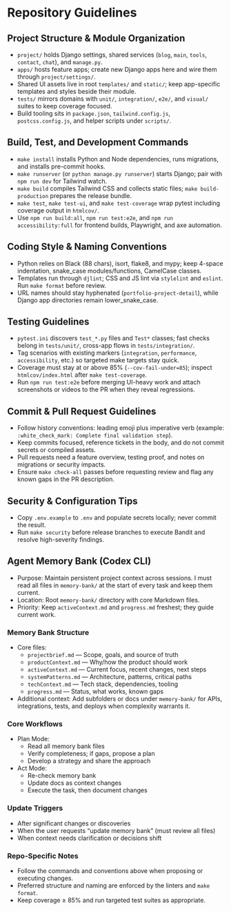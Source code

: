 # Repository Guidelines

## Project Structure & Module Organization
- `project/` holds Django settings, shared services (`blog`, `main`, `tools`, `contact`, `chat`), and `manage.py`.
- `apps/` hosts feature apps; create new Django apps here and wire them through `project/settings/`.
- Shared UI assets live in root `templates/` and `static/`; keep app-specific templates and styles beside their module.
- `tests/` mirrors domains with `unit/`, `integration/`, `e2e/`, and `visual/` suites to keep coverage focused.
- Build tooling sits in `package.json`, `tailwind.config.js`, `postcss.config.js`, and helper scripts under `scripts/`.

## Build, Test, and Development Commands
- `make install` installs Python and Node dependencies, runs migrations, and installs pre-commit hooks.
- `make runserver` (or `python manage.py runserver`) starts Django; pair with `npm run dev` for Tailwind watch.
- `make build` compiles Tailwind CSS and collects static files; `make build-production` prepares the release bundle.
- `make test`, `make test-ui`, and `make test-coverage` wrap pytest including coverage output in `htmlcov/`.
- Use `npm run build:all`, `npm run test:e2e`, and `npm run accessibility:full` for frontend builds, Playwright, and axe automation.

## Coding Style & Naming Conventions
- Python relies on Black (88 chars), isort, flake8, and mypy; keep 4-space indentation, snake_case modules/functions, CamelCase classes.
- Templates run through `djlint`; CSS and JS lint via `stylelint` and `eslint`. Run `make format` before review.
- URL names should stay hyphenated (`portfolio-project-detail`), while Django app directories remain lower_snake_case.

## Testing Guidelines
- `pytest.ini` discovers `test_*.py` files and `Test*` classes; fast checks belong in `tests/unit/`, cross-app flows in `tests/integration/`.
- Tag scenarios with existing markers (`integration`, `performance`, `accessibility`, etc.) so targeted make targets stay quick.
- Coverage must stay at or above 85% (`--cov-fail-under=85`); inspect `htmlcov/index.html` after `make test-coverage`.
- Run `npm run test:e2e` before merging UI-heavy work and attach screenshots or videos to the PR when they reveal regressions.

## Commit & Pull Request Guidelines
- Follow history conventions: leading emoji plus imperative verb (example: `:white_check_mark: Complete final validation step`).
- Keep commits focused, reference tickets in the body, and do not commit secrets or compiled assets.
- Pull requests need a feature overview, testing proof, and notes on migrations or security impacts.
- Ensure `make check-all` passes before requesting review and flag any known gaps in the PR description.

## Security & Configuration Tips
- Copy `.env.example` to `.env` and populate secrets locally; never commit the result.
- Run `make security` before release branches to execute Bandit and resolve high-severity findings.

## Agent Memory Bank (Codex CLI)
- Purpose: Maintain persistent project context across sessions. I must read all files in `memory-bank/` at the start of every task and keep them current.
- Location: Root `memory-bank/` directory with core Markdown files.
- Priority: Keep `activeContext.md` and `progress.md` freshest; they guide current work.

### Memory Bank Structure
- Core files:
  - `projectbrief.md` — Scope, goals, and source of truth
  - `productContext.md` — Why/how the product should work
  - `activeContext.md` — Current focus, recent changes, next steps
  - `systemPatterns.md` — Architecture, patterns, critical paths
  - `techContext.md` — Tech stack, dependencies, tooling
  - `progress.md` — Status, what works, known gaps
- Additional context: Add subfolders or docs under `memory-bank/` for APIs, integrations, tests, and deploys when complexity warrants it.

### Core Workflows
- Plan Mode:
  - Read all memory bank files
  - Verify completeness; if gaps, propose a plan
  - Develop a strategy and share the approach
- Act Mode:
  - Re-check memory bank
  - Update docs as context changes
  - Execute the task, then document changes

### Update Triggers
- After significant changes or discoveries
- When the user requests “update memory bank” (must review all files)
- When context needs clarification or decisions shift

### Repo-Specific Notes
- Follow the commands and conventions above when proposing or executing changes.
- Preferred structure and naming are enforced by the linters and `make format`.
- Keep coverage ≥ 85% and run targeted test suites as appropriate.
